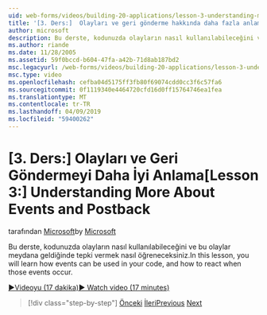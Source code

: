 ```yaml
---
uid: web-forms/videos/building-20-applications/lesson-3-understanding-more-about-events-and-postback
title: '[3. Ders:]  Olayları ve geri gönderme hakkında daha fazla anlama | Microsoft Docs'
author: microsoft
description: Bu derste, kodunuzda olayların nasıl kullanılabileceğini ve bu olaylar meydana geldiğinde tepki vermek nasıl öğreneceksiniz.
ms.author: riande
ms.date: 11/28/2005
ms.assetid: 59f0bccd-b604-47fa-a42b-71d8ab187bd2
msc.legacyurl: /web-forms/videos/building-20-applications/lesson-3-understanding-more-about-events-and-postback
msc.type: video
ms.openlocfilehash: cefba04d5175ff3fb80f69074cdd0cc3f6c57fa6
ms.sourcegitcommit: 0f1119340e4464720cfd16d0ff15764746ea1fea
ms.translationtype: MT
ms.contentlocale: tr-TR
ms.lasthandoff: 04/09/2019
ms.locfileid: "59400262"
---
```

# <a name="lesson-3--understanding-more-about-events-and-postback"></a><span data-ttu-id="45e82-103">[3. Ders:]  Olayları ve Geri Göndermeyi Daha İyi Anlama</span><span class="sxs-lookup"><span data-stu-id="45e82-103">[Lesson 3:]  Understanding More About Events and Postback</span></span>

<span data-ttu-id="45e82-104">tarafından [Microsoft](https://github.com/microsoft)</span><span class="sxs-lookup"><span data-stu-id="45e82-104">by [Microsoft](https://github.com/microsoft)</span></span>

<span data-ttu-id="45e82-105">Bu derste, kodunuzda olayların nasıl kullanılabileceğini ve bu olaylar meydana geldiğinde tepki vermek nasıl öğreneceksiniz.</span><span class="sxs-lookup"><span data-stu-id="45e82-105">In this lesson, you will learn how events can be used in your code, and how to react when those events occur.</span></span>

[<span data-ttu-id="45e82-106">&#9654;Videoyu (17 dakika)</span><span class="sxs-lookup"><span data-stu-id="45e82-106">&#9654; Watch video (17 minutes)</span></span>](https://channel9.msdn.com/Blogs/ASP-NET-Site-Videos/lesson-3-understanding-more-about-events-and-postback)

> [!div class="step-by-step"]
> <span data-ttu-id="45e82-107">[Önceki](lesson-2-creating-a-web-forms-user-interface.md)
> [İleri](lesson-4-understanding-web-application-state.md)</span><span class="sxs-lookup"><span data-stu-id="45e82-107">[Previous](lesson-2-creating-a-web-forms-user-interface.md)
[Next](lesson-4-understanding-web-application-state.md)</span></span>
